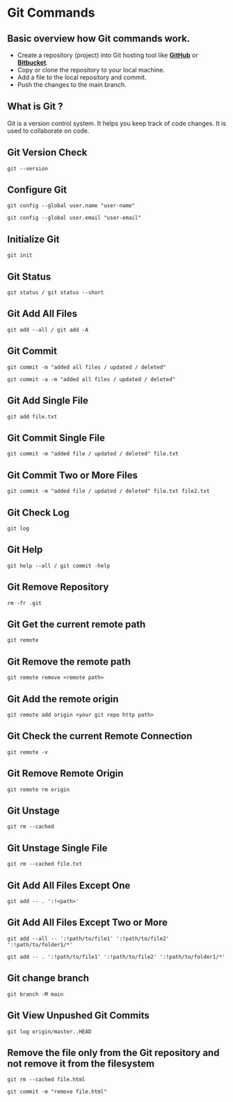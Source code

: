 # Git Commands

## Basic overview how Git commands work.

* Create a repository (project) into Git hosting tool like **[GitHub](https://github.com/)** or **[Bitbucket](https://bitbucket.org/)**.
* Copy or clone the repository to your local machine.
* Add a file to the local repository and commit.
* Push the changes to the main branch.

## What is Git ?

Git is a version control system. It helps you keep track of code changes. It is used to collaborate on code.

## Git Version Check

```
git --version
```

## Configure Git

```
git config --global user.name "user-name"
```
```
git config --global user.email "user-email"
```

## Initialize Git

```
git init
```

## Git Status

```
git status / git status --short
```

## Git Add All Files

```
git add --all / git add -A
```

## Git Commit

```
git commit -m "added all files / updated / deleted"
```

```
git commit -a -m "added all files / updated / deleted"
```

## Git Add Single File

```
git add file.txt
```

## Git Commit Single File

```
git commit -m "added file / updated / deleted" file.txt
```

## Git Commit Two or More Files

```
git commit -m "added file / updated / deleted" file.txt file2.txt
```

## Git Check Log

```
git log
```

## Git Help

```
git help --all / git commit -help
```

## Git Remove Repository

```
rm -fr .git
```

## Git Get the current remote path

```
git remote
```

## Git Remove the remote path

```
git remote remove <remote path>
```

## Git Add the remote origin

```
git remote add origin <your git repo http path>
```

## Git Check the current Remote Connection

```
git remote -v
```

## Git Remove Remote Origin

```
git remote rm origin
```

## Git Unstage

```
git rm --cached
```

## Git Unstage Single File

```
git rm --cached file.txt
```

## Git Add All Files Except One

```
git add -- . ':!<path>'
```

## Git Add All Files Except Two or More

```
git add --all -- ':!path/to/file1' ':!path/to/file2' ':!path/to/folder1/*'
```

```
git add -- . ':!path/to/file1' ':!path/to/file2' ':!path/to/folder1/*'
```

## Git change branch

```
git branch -M main
```

## Git View Unpushed Git Commits

```
git log origin/master..HEAD
```

## Remove the file only from the Git repository and not remove it from the filesystem

```
git rm --cached file.html
```

```
git commit -m "remove file.html"
```
